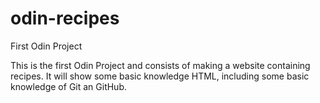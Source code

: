 # odin-recipes
First Odin Project

This is the first Odin Project and consists of making a website containing recipes. It will show some basic knowledge HTML, including some basic knowledge of Git an GitHub. 

